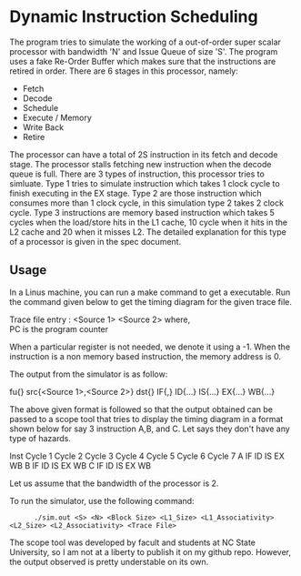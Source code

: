 # Dynamic Instruction Scheduling

The program tries to simulate the working of a out-of-order super scalar processor with bandwidth 'N' and Issue Queue of size 'S'. The program uses a fake Re-Order Buffer which makes sure that the instructions are retired in order. There are 6 stages in this processor, namely: 

- Fetch 
- Decode
- Schedule 
- Execute / Memory  
- Write Back 
- Retire 

The processor can have a total of 2S instruction in its fetch and decode stage. The processor stalls fetching new instruction when the decode queue is full. There are 3 types of instruction, this processor tries to simluate. Type 1 tries to simulate instruction which takes 1 clock cycle to finish executing in the EX stage. Type 2 are those instruction which consumes more than 1 clock cycle, in this simulation type 2 takes 2 clock cycle. Type 3 instructions are memory based instruction which takes 5 cycles when the load/store hits in the L1 cache, 10 cycle when it hits in the L2 cache and 20 when it misses L2. The detailed explanation for this type of a processor is given in the spec document. 

## Usage

In a Linus machine, you can run a make command to get a executable. Run the command given below to get the timing diagram for the given trace file. 

Trace file entry : <PC> <Type> <Destination Register> <Source 1> <Source 2> <Memory Address>
where,  
  PC is the program counter
 
 When a particular register is not needed, we denote it using a -1. When the instruction is a non memory based instruction, the memory address is 0. 
 
 The output from the simulator is as follow: 
 
 <Sequence Number> fu{<Type>} src{<Source 1>,<Source 2>} dst{<Destination Register>} IF{<begin cycle>,<duration>} ID{...} IS{...} EX{...} WB{...}
  
 The above given format is followed so that the output obtained can be passed to a scope tool that tries to display the timing diagram in a format shown below for say 3 instruction A,B, and C. Let says they don't have any type of hazards. 
 
 Inst    Cycle 1   Cycle 2   Cycle 3   Cycle 4   Cycle 5   Cycle 6   Cycle 7
   A       IF        ID        IS        EX        WB
   B       IF        ID        IS        EX        WB
   C                 IF        ID        IS        EX        WB
 
 Let us assume that the bandwidth of the processor is 2. 
 
 To run the simulator, use the following command: 
 
          ./sim.out <S> <N> <Block Size> <L1_Size> <L1_Associativity> <L2_Size> <L2_Associativity> <Trace File>
          
          
The scope tool was developed by facult and students at NC State University, so I am not at a liberty to publish it on my github repo. However, the output observed is pretty understable on its own. 
